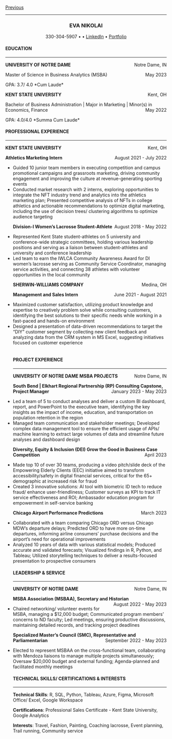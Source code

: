 [Previous](index)
<hr>
<H3 align="CENTER">
<strong>EVA NIKOLAI</strong>
</H3>
<p style="text-align: center;">
330-304-5907 • <eva.e.nikolai@gmail.com> •
<a href="https://www.linkedin.com/in/evanikolai/">LinkedIn</a> •
<a href="https://eva-nikolai.github.io/">Portfolio</a>
</p>
<h4>
<strong>EDUCATION</strong>
</h4>
<hr>
<p style="text-align:left;">
<strong> UNIVERSITY OF NOTRE DAME</strong> <span style="float:right;">
Notre Dame, IN </span>
<p >
Master of Science in Business Analytics (MSBA) <span
style="float:right;"> May 2023 </span>
<p >
GPA: 3.7/ 4.0 *Cum Laude*
<p >
<p style="text-align:left;">
<strong> KENT STATE UNIVERSITY</strong> <span style="float:right;">
Kent, OH </span>
<p >
Bachelor of Business Administration | Major in Marketing | Minor(s) in
Economics, Finance <span style="float:right;"> May 2022 </span>
<p >
GPA: 4.0/4.0 *Summa Cum Laude*
<p >
<h4>
<strong>PROFESSIONAL EXPERIENCE</strong>
</h4>
<hr>
<p style="text-align:left;">
<strong> KENT STATE UNIVERSITY</strong> <span style="float:right;">
Kent, OH </span>
</p>
<p style="text-align:left;">
<b> Athletics Marketing Intern</b> <span style="float:right;"> August
2021 - July 2022 </span>
</p>

-   Guided 10 junior team members in executing competition and campus
    promotional campaigns and grassroots marketing, driving community
    engagement and improving the culture at revenue-generating sporting
    events
-   Conducted market research with 2 interns, exploring opportunities to
    integrate the NFT industry trend and analytics into the athletics
    marketing plan; Presented competitive analysis of NFTs in college
    athletics and actionable recommendations to optimize digital
    marketing, including the use of decision trees/ clustering
    algorithms to optimize audience targeting <br>
    <p style="text-align:left;">
    <b> Division-I Women’s Lacrosse Student-Athlete</b> <span
    style="float:right;"> August 2018 - May 2022 </span>
    </p>
-   Represented Kent State student-athletes on 5 university and
    conference-wide strategic committees, holding various leadership
    positions and serving as a liaison between student-athletes and
    university and conference leadership  
-   Led team to earn the IWLCA Community Awareness Award for DI women’s
    lacrosse serving as Community Service Coordinator, managing service
    activities, and connecting 38 athletes with volunteer opportunities
    in the local community <br>
    <p style="text-align:left;">
    <strong> SHERWIN-WILLIAMS COMPANY</strong> <span
    style="float:right;"> Medina, OH </span>
    </p>
    <p style="text-align:left;">
    <b> Management and Sales Intern</b> <span style="float:right;"> June
    2021 - August 2021 </span>
    </p>
-   Maximized customer satisfaction, utilizing product knowledge and
    expertise to creatively problem solve while consulting customers,
    identifying the best solutions to their specific needs while working
    in a fast-paced and hands-on environment  
-   Designed a presentation of data-driven recommendations to target the
    “DIY” customer segment by collecting new client feedback and
    analyzing data from the CRM system in MS Excel, suggesting
    initiatives focused on customer experience  
    <br>
    <h4>
    <strong>PROJECT EXPERIENCE</strong>
    </h4>
    <hr>
    <p style="text-align:left;">
    <strong> UNIVERSITY OF NOTRE DAME MSBA PROJECTS</strong> <span
    style="float:right;"> Notre Dame, IN </span>
    </p>
    <p style="text-align:left;">
    <b> South Bend | Elkhart Regional Partnership (RP) Consulting
    Capstone, Project Manager</b> <span style="float:right;"> January
    2023 - May 2023 </span>
    </p>
-   Led a team of 5 to conduct analyses and deliver a custom BI
    dashboard, report, and PowerPoint to the executive team, identifying
    the key insights as the impact of income, education, and
    transportation on population retention in the region
-   Managed team communication and stakeholder meetings; Developed
    complex data management tool to ensure the efficient usage of APIs/
    machine learning to extract large volumes of data and streamline
    future analyses and dashboard design <br>
    <p style="text-align:left;">
    <b> Diversity, Equity & Inclusion (DEI) Grow the Good in Business
    Case Competition</b> <span style="float:right;"> April 2023 </span>
    </p>
-   Made top 10 of over 30 teams, producing a video pitch/slide deck of
    the Empowering Elderly Clients (EEC) initiative aimed to transform
    accessibility/safety in digital financial services, critical for the
    65+ demographic at increased risk for fraud
-   Created 3 innovative solutions: AI tool with biometric ID tech to
    reduce fraud/ enhance user-friendliness; Customer surveys as KPI to
    track IT service effectiveness and ROI; Ambassador education program
    for empowerment in self-service banking <br>
    <p style="text-align:left;">
    <b> Chicago Airport Performance Predictions</b> <span
    style="float:right;"> March 2023 </span>
    </p>
-   Collaborated with a team comparing Chicago ORD versus Chicago MDW’s
    departure delays; Predicted ORD to have more on-time departures,
    informing airline consumers’ purchase decisions and the airport’s
    need for operational improvements
-   Analyzed 10 years of data with various statistical models; Produced
    accurate and validated forecasts; Visualized findings in R, Python,
    and Tableau; Utilized storytelling techniques to deliver a
    results-focused presentation to prospective consumers <br>
    <h4>
    <strong>LEADERSHIP & SERVICE</strong>
    </h4>
    <hr>
    <p style="text-align:left;">
    <strong> UNIVERSITY OF NOTRE DAME</strong> <span
    style="float:right;"> Notre Dame, IN </span>
    </p>
    <p style="text-align:left;">
    <b> MSBA Association (MSBAA), Secretary and Historian</b> <span
    style="float:right;"> August 2022 - May 2023 </span>
    </p>
-   Chaired networking/ volunteer events for MSBA, managing a $12,000
    budget; Communicated program members’ concerns to ND faculty; Led
    meetings, ensuring productive discussions, maintaining detailed
    records, and tracking project deadlines <br>
    <p style="text-align:left;">
    <b> Specialized Master’s Council (SMC), Representative and
    Parliamentarian</b> <span style="float:right;"> September 2022 - May
    2023 </span>
    </p>
-   Elected to represent MSBAA on the cross-functional team,
    collaborating with Mendoza liaisons to manage multiple projects
    simultaneously; Oversaw $20,000 budget and external funding;
    Agenda-planned and facilitated monthly meetings <br>
    <h4>
    <strong>TECHNICAL SKILLS/ CERTIFICATIONS & INTERESTS</strong>
    </h4>
    <hr>
    <p >
    <strong>Technical Skills</strong>: R, SQL, Python, Tableau, Azure,
    Figma, Microsoft Office/ Excel, Google Workspace <br>
    <p >
    <strong>Certifications</strong>: Professional Sales Certificate -
    Kent State University, Google Analytics <br>
    <p>
    <strong>Interests</strong>: Travel, Fashion, Painting, Coaching
    lacrosse, Event planning, Trail running, Community service
    </p>
